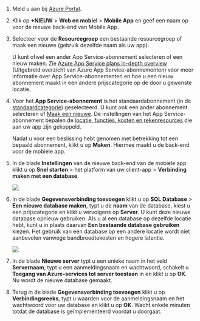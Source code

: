 1. Meld u aan bij [Azure Portal].
2. Klik op **+NIEUW** > **Web en mobiel** > **Mobile App** en geef een naam op voor de nieuwe back-end van Mobile App.
3. Selecteer voor de **Resourcegroep** een bestaande resourcegroep of maak een nieuwe (gebruik dezelfde naam als uw app). 
   
    U kunt ofwel een ander App Service-abonnement selecteren of een nieuw maken. Zie [Azure App Service plans in-depth overview](../articles/app-service/azure-web-sites-web-hosting-plans-in-depth-overview.md) (Uitgebreid overzicht van Azure App Service-abonnementen) voor meer informatie over App Service-abonnementen en hoe u een nieuw abonnement maakt in een andere prijscategorie op de door u gewenste locatie.
4. Voor het **App Service-abonnement** is het standaardabonnement (in de [standaardcategorie](https://azure.microsoft.com/pricing/details/app-service/)) geselecteerd. U kunt ook een ander abonnement selecteren of [Maak een nieuwe](../articles/app-service/azure-web-sites-web-hosting-plans-in-depth-overview.md#create-an-app-service-plan). De instellingen van het App Service-abonnement bepalen de [locatie, functies, kosten en rekenresources](https://azure.microsoft.com/pricing/details/app-service/) die aan uw app zijn gekoppeld. 
   
    Nadat u voor een beslissing hebt genomen met betrekking tot een bepaald abonnement, klikt u op **Maken**. Hiermee maakt u de back-end voor de mobiele app. 
5. In de blade **Instellingen** van de nieuwe back-end van de mobiele app klikt u op **Snel starten** > het platform van uw client-app > **Verbinding maken met een database**. 
   
    ![](./media/app-service-mobile-dotnet-backend-create-new-service/dotnet-backend-create-data-connection.png)
6. In de blade **Gegevensverbinding toevoegen** klikt u op **SQL Database** > **Een nieuwe database maken**, typt u de **naam** van de database, kiest u een prijscategorie en klikt u vervolgens op **Server**.  U kunt deze nieuwe database opnieuw gebruiken. Als u al een database op dezelfde locatie hebt, kunt u in plaats daarvan **Een bestaande database gebruiken** kiezen. Het gebruik van een database op een andere locatie wordt niet aanbevolen vanwege bandbreedtekosten en hogere latentie.
   
    ![](./media/app-service-mobile-dotnet-backend-create-new-service/dotnet-backend-create-db.png)
7. In de blade **Nieuwe server** typt u een unieke naam in het veld **Servernaam**, typt u een aanmeldingsnaam en wachtwoord, schakelt u **Toegang van Azure-services tot server toestaan** in en klikt u op **OK**. Nu wordt de nieuwe database gemaakt.
8. Terug in de blade **Gegevensverbinding toevoegen** klikt u op **Verbindingsreeks**, typt u waarden voor de aanmeldingsnaam en het wachtwoord voor uw database en klikt u op **OK**. Wacht enkele minuten totdat de database is geïmplementeerd voordat u doorgaat.

<!-- URLs. -->
[Azure Portal]: https://portal.azure.com/
